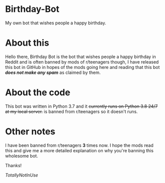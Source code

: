 # Birthday-Bot
My own bot that wishes people a happy birthday.

# About this

Hello there, Birthday Bot is the bot that wishes people a happy birthday in Reddit and is often banned by mods of r/teenagers though, I have released this bot in GitHub in hopes of the mods going here and reading that this bot ***does not make any spam*** as claimed by them.

# About the code

This bot was written in Python 3.7 and it ~~currently runs on Python 3.8 24/7 at my local server.~~ is banned from r/teenagers so it doesn't runs.

# Other notes

I have been banned from r/teenagers **3** times now.
I hope the mods read this and give me a more detailed explanation on why you're banning this wholesome bot.

Thanks!

*TotallyNotInUse*

